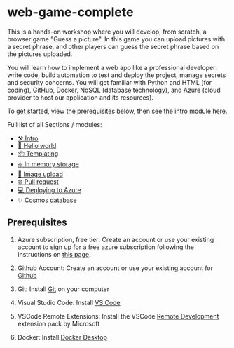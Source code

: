 # web-game-complete

This is a hands-on workshop where you will develop, from scratch, a browser game "Guess a picture". In this game you can upload pictures with a secret phrase, and other players can guess the secret phrase based on the pictures uploaded.

You will learn how to implement a web app like a professional developer: write code, build automation to test and deploy the project, manage secrets and security concerns. You will get familiar with Python and HTML (for coding), GitHub, Docker, NoSQL (database technology), and Azure (cloud provider to host our application and its resources).

To get started, view the prerequisites below, then see the intro module [here](modules/00_intro/README.md).

Full list of all Sections / modules:

- [⚒️ Intro](modules/00_intro/README.md)
- [🚦 Hello world](modules/01_hello_world_api/README.md)
- [📦 Templating](modules/02_templating/README.md)
- [❇️ In memory storage](modules/03_in_memory_storage/README.md)
- [🚀 Image upload](modules/04_add_images/README.md)
- [🌐 Pull request](modules/10_pull_request_pipeline/README.md)
- [💻 Deploying to Azure](modules/11_deploying_to_azure/README.md)
- [✨ Cosmos database](modules/12_cosmos_database/README.md)

## Prerequisites

1. Azure subscription, free tier: Create an account or use your existing account to sign up for a free azure subscription following the instructions on [this page](https://azure.microsoft.com/free/).

2. Github Account: Create an account or use your existing account for [Github](https://github.com)

3. Git: Install [Git](https://github.com/git-guides/install-git) on your computer

4. Visual Studio Code: Install [VS Code](https://code.visualstudio.com/)

5. VSCode Remote Extensions: Install the VSCode [Remote Development](https://marketplace.visualstudio.com/items?itemName=ms-vscode-remote.vscode-remote-extensionpack) extension pack by Microsoft

6. Docker: Install [Docker Desktop](https://www.docker.com/)
